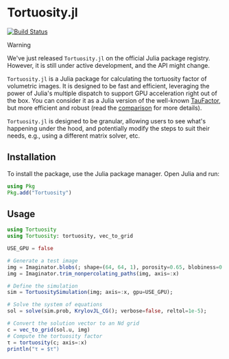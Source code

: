 # Tortuosity.jl

[![Build Status](https://github.com/ma-sadeghi/Tortuosity.jl/actions/workflows/CI.yml/badge.svg?branch=main)](https://github.com/ma-sadeghi/Tortuosity.jl/actions/workflows/CI.yml?query=branch%3Amain)

> [!WARNING]  
> We've just released `Tortuosity.jl` on the official Julia package registry. However, it is still under active development, and the API might change.

`Tortuosity.jl` is a Julia package for calculating the tortuosity factor of volumetric images. It is designed to be fast and efficient, leveraging the power of Julia's multiple dispatch to support GPU acceleration right out of the box. You can consider it as a Julia version of the well-known [TauFactor](https://github.com/tldr-group/taufactor), but more efficient and robust (read the [comparison](https://ma-sadeghi.github.com/Tortuosity.jl/taufactor) for more details).

`Tortuosity.jl` is designed to be granular, allowing users to see what's happening under the hood, and potentially modify the steps to suit their needs, e.g., using a different matrix solver, etc.

## Installation

To install the package, use the Julia package manager. Open Julia and run:

```julia
using Pkg
Pkg.add("Tortuosity")
```

## Usage

```julia
using Tortuosity
using Tortuosity: tortuosity, vec_to_grid

USE_GPU = false

# Generate a test image
img = Imaginator.blobs(; shape=(64, 64, 1), porosity=0.65, blobiness=0.5, seed=2);
img = Imaginator.trim_nonpercolating_paths(img, axis=:x)

# Define the simulation
sim = TortuositySimulation(img; axis=:x, gpu=USE_GPU);

# Solve the system of equations
sol = solve(sim.prob, KrylovJL_CG(); verbose=false, reltol=1e-5);

# Convert the solution vector to an Nd grid
c = vec_to_grid(sol.u, img)
# Compute the tortuosity factor
τ = tortuosity(c; axis=:x)
println("τ = $τ")
```
